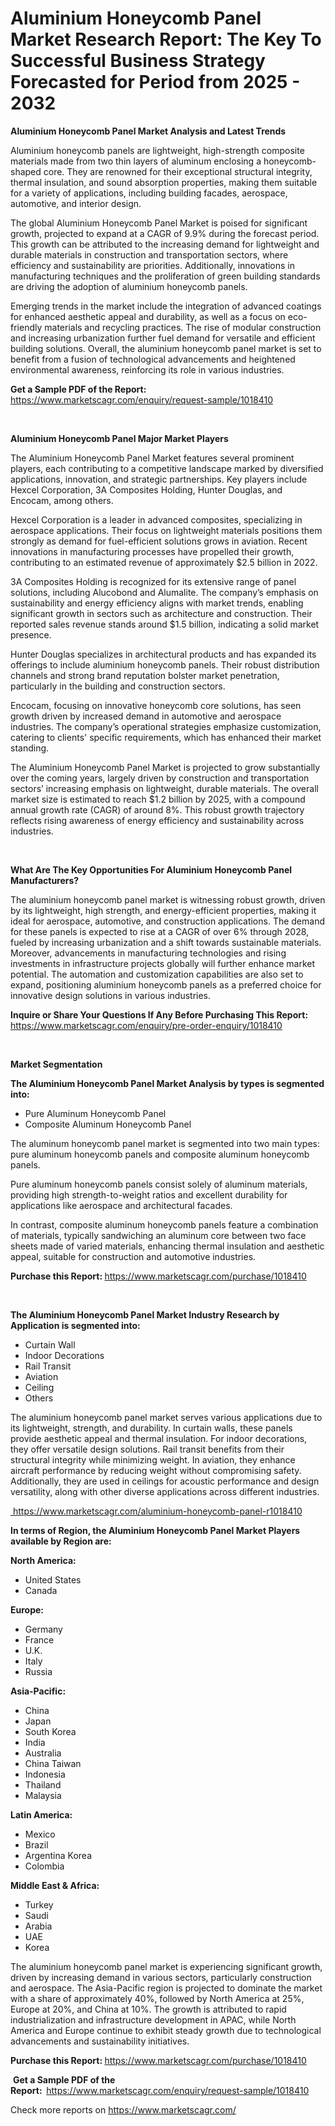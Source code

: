 <p><h1>Aluminium Honeycomb Panel Market Research Report: The Key To Successful Business Strategy Forecasted for Period from 2025 - 2032</h1></p><p><strong>Aluminium Honeycomb Panel Market Analysis and Latest Trends</strong></p>
<p><p>Aluminium honeycomb panels are lightweight, high-strength composite materials made from two thin layers of aluminum enclosing a honeycomb-shaped core. They are renowned for their exceptional structural integrity, thermal insulation, and sound absorption properties, making them suitable for a variety of applications, including building facades, aerospace, automotive, and interior design.</p><p>The global Aluminium Honeycomb Panel Market is poised for significant growth, projected to expand at a CAGR of 9.9% during the forecast period. This growth can be attributed to the increasing demand for lightweight and durable materials in construction and transportation sectors, where efficiency and sustainability are priorities. Additionally, innovations in manufacturing techniques and the proliferation of green building standards are driving the adoption of aluminium honeycomb panels.</p><p>Emerging trends in the market include the integration of advanced coatings for enhanced aesthetic appeal and durability, as well as a focus on eco-friendly materials and recycling practices. The rise of modular construction and increasing urbanization further fuel demand for versatile and efficient building solutions. Overall, the aluminium honeycomb panel market is set to benefit from a fusion of technological advancements and heightened environmental awareness, reinforcing its role in various industries.</p></p>
<p><strong>Get a Sample PDF of the Report:&nbsp;</strong> <a href="https://www.marketscagr.com/enquiry/request-sample/1018410?utm_campaign=1999&utm_medium=2&utm_source=Github&utm_content=ia&utm_term=30012025&utm_id=aluminium-honeycomb-panel">https://www.marketscagr.com/enquiry/request-sample/1018410</a></p>
<p>&nbsp;</p>
<p><strong>Aluminium Honeycomb Panel Major Market Players</strong></p>
<p><p>The Aluminium Honeycomb Panel Market features several prominent players, each contributing to a competitive landscape marked by diversified applications, innovation, and strategic partnerships. Key players include Hexcel Corporation, 3A Composites Holding, Hunter Douglas, and Encocam, among others.</p><p>Hexcel Corporation is a leader in advanced composites, specializing in aerospace applications. Their focus on lightweight materials positions them strongly as demand for fuel-efficient solutions grows in aviation. Recent innovations in manufacturing processes have propelled their growth, contributing to an estimated revenue of approximately $2.5 billion in 2022.</p><p>3A Composites Holding is recognized for its extensive range of panel solutions, including Alucobond and Alumalite. The company’s emphasis on sustainability and energy efficiency aligns with market trends, enabling significant growth in sectors such as architecture and construction. Their reported sales revenue stands around $1.5 billion, indicating a solid market presence.</p><p>Hunter Douglas specializes in architectural products and has expanded its offerings to include aluminium honeycomb panels. Their robust distribution channels and strong brand reputation bolster market penetration, particularly in the building and construction sectors.</p><p>Encocam, focusing on innovative honeycomb core solutions, has seen growth driven by increased demand in automotive and aerospace industries. The company’s operational strategies emphasize customization, catering to clients' specific requirements, which has enhanced their market standing.</p><p>The Aluminium Honeycomb Panel Market is projected to grow substantially over the coming years, largely driven by construction and transportation sectors’ increasing emphasis on lightweight, durable materials. The overall market size is estimated to reach $1.2 billion by 2025, with a compound annual growth rate (CAGR) of around 8%. This robust growth trajectory reflects rising awareness of energy efficiency and sustainability across industries.</p></p>
<p>&nbsp;</p>
<p><strong>What Are The Key Opportunities For Aluminium Honeycomb Panel Manufacturers?</strong></p>
<p><p>The aluminium honeycomb panel market is witnessing robust growth, driven by its lightweight, high strength, and energy-efficient properties, making it ideal for aerospace, automotive, and construction applications. The demand for these panels is expected to rise at a CAGR of over 6% through 2028, fueled by increasing urbanization and a shift towards sustainable materials. Moreover, advancements in manufacturing technologies and rising investments in infrastructure projects globally will further enhance market potential. The automation and customization capabilities are also set to expand, positioning aluminium honeycomb panels as a preferred choice for innovative design solutions in various industries.</p></p>
<p><strong>Inquire or Share Your Questions If Any Before Purchasing This Report:</strong> <a href="https://www.marketscagr.com/enquiry/pre-order-enquiry/1018410?utm_campaign=1999&utm_medium=2&utm_source=Github&utm_content=ia&utm_term=30012025&utm_id=aluminium-honeycomb-panel">https://www.marketscagr.com/enquiry/pre-order-enquiry/1018410</a></p>
<p>&nbsp;</p>
<p><strong>Market Segmentation</strong></p>
<p><strong>The Aluminium Honeycomb Panel Market Analysis by types is segmented into:</strong></p>
<p><ul><li>Pure Aluminum Honeycomb Panel</li><li>Composite Aluminum Honeycomb Panel</li></ul></p>
<p><p>The aluminum honeycomb panel market is segmented into two main types: pure aluminum honeycomb panels and composite aluminum honeycomb panels. </p><p>Pure aluminum honeycomb panels consist solely of aluminum materials, providing high strength-to-weight ratios and excellent durability for applications like aerospace and architectural facades. </p><p>In contrast, composite aluminum honeycomb panels feature a combination of materials, typically sandwiching an aluminum core between two face sheets made of varied materials, enhancing thermal insulation and aesthetic appeal, suitable for construction and automotive industries.</p></p>
<p><strong>Purchase this Report:&nbsp;</strong><a href="https://www.marketscagr.com/purchase/1018410?utm_campaign=1999&utm_medium=2&utm_source=Github&utm_content=ia&utm_term=30012025&utm_id=aluminium-honeycomb-panel">https://www.marketscagr.com/purchase/1018410</a></p>
<p>&nbsp;</p>
<p><strong>The Aluminium Honeycomb Panel Market Industry Research by Application is segmented into:</strong></p>
<p><ul><li>Curtain Wall</li><li>Indoor Decorations</li><li>Rail Transit</li><li>Aviation</li><li>Ceiling</li><li>Others</li></ul></p>
<p><p>The aluminium honeycomb panel market serves various applications due to its lightweight, strength, and durability. In curtain walls, these panels provide aesthetic appeal and thermal insulation. For indoor decorations, they offer versatile design solutions. Rail transit benefits from their structural integrity while minimizing weight. In aviation, they enhance aircraft performance by reducing weight without compromising safety. Additionally, they are used in ceilings for acoustic performance and design versatility, along with other diverse applications across different industries.</p></p>
<p><a href="https://www.marketscagr.com/aluminium-honeycomb-panel-r1018410?utm_campaign=1999&utm_medium=2&utm_source=Github&utm_content=ia&utm_term=30012025&utm_id=aluminium-honeycomb-panel">&nbsp;https://www.marketscagr.com/aluminium-honeycomb-panel-r1018410</a></p>
<p><strong>In terms of Region, the Aluminium Honeycomb Panel Market Players available by Region are:</strong></p>
<p>
    <p> <strong> North America: </strong>
        <ul>
            <li>United States</li>
            <li>Canada</li>
        </ul>
        </p> 
    <p> <strong> Europe: </strong>
        <ul>
            <li>Germany</li>
            <li>France</li>
            <li>U.K.</li>
            <li>Italy</li>
            <li>Russia</li>
        </ul>
        </p> 
    <p> <strong> Asia-Pacific: </strong>
        <ul>
            <li>China</li>
            <li>Japan</li>
            <li>South Korea</li>
            <li>India</li>
            <li>Australia</li>
            <li>China Taiwan</li>
            <li>Indonesia</li>
            <li>Thailand</li>
            <li>Malaysia</li>
        </ul>
        </p> 
    <p> <strong> Latin America: </strong>
        <ul>
            <li>Mexico</li>
            <li>Brazil</li>
            <li>Argentina Korea</li>
            <li>Colombia</li>
        </ul>
        </p> 
    <p> <strong> Middle East & Africa: </strong>
        <ul>
            <li>Turkey</li>
            <li>Saudi</li>
            <li>Arabia</li>
            <li>UAE</li>
            <li>Korea</li>
        </ul>
    </p>
    </p>
<p><p>The aluminium honeycomb panel market is experiencing significant growth, driven by increasing demand in various sectors, particularly construction and aerospace. The Asia-Pacific region is projected to dominate the market with a share of approximately 40%, followed by North America at 25%, Europe at 20%, and China at 10%. The growth is attributed to rapid industrialization and infrastructure development in APAC, while North America and Europe continue to exhibit steady growth due to technological advancements and sustainability initiatives.</p></p>
<p><strong>Purchase this Report: </strong><a href="https://www.marketscagr.com/purchase/1018410?utm_campaign=1999&utm_medium=2&utm_source=Github&utm_content=ia&utm_term=30012025&utm_id=aluminium-honeycomb-panel">https://www.marketscagr.com/purchase/1018410</a></p>
<p>&nbsp;<strong>Get a Sample PDF of the Report:&nbsp;&nbsp;</strong><a href="https://www.marketscagr.com/enquiry/request-sample/1018410?utm_campaign=1999&utm_medium=2&utm_source=Github&utm_content=ia&utm_term=30012025&utm_id=aluminium-honeycomb-panel">https://www.marketscagr.com/enquiry/request-sample/1018410</a></p>
<p><strong></strong></p>
<p>Check more reports on <a href="https://www.marketscagr.com/?utm_campaign=1999&utm_medium=2&utm_source=Github&utm_content=ia&utm_term=30012025&utm_id=aluminium-honeycomb-panel">https://www.marketscagr.com/</a></p>